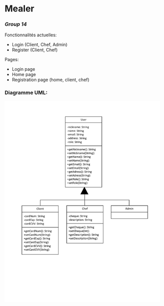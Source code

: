 # Mealer

### ***Group 14***

Fonctionnalités actuelles:
- Login (Client, Chef, Admin)
- Register (Client, Chef)

Pages:
- Login page
- Home page
- Registration page (home, client, chef)

### Diagramme UML:
<img src="Diagramme-UML.jpg" width="500">
